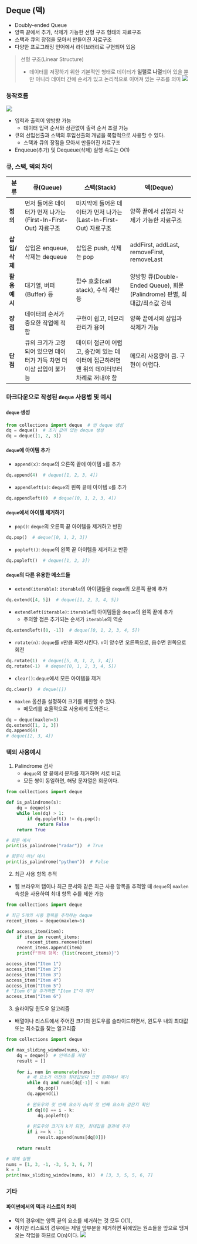 ## Deque (덱)
- Doubly-ended Queue
- 양쪽 끝에서 추가, 삭제가 가능한 선형 구조 형태의 자료구조
- 스택과 큐의 장점을 모아서 만들어진 자료구조
- 다양한 프로그래밍 언어에서 라이브러리로 구현되어 있음

> 선형 구조(Linear Structure)
> - 데이터를 저장하기 위한 기본적인 형태로 데이터가 **일렬로 나열**되어 있을 뿐만 아니라 데이터 간에 순서가 있고 논리적으로 이어져 있는 구조를 의미
![](https://csocrates-s3.s3.ap-northeast-2.amazonaws.com/deque%20/%20Pasted%20image%2020240202121115.png)


### 동작흐름
![](https://csocrates-s3.s3.ap-northeast-2.amazonaws.com/deque%20/%20Pasted%20image%2020240202120723.png)
- 입력과 출력이 양방향 가능
	- 데이터 입력 순서와 상관없이 출력 순서 조절 가능
- 큐의 선입선출과 스택의 후입선출의 개념을 복합적으로 사용할 수 있다.
	- 스택과 큐의 장점을 모아서 만들어진 자료구조
- Enqueue(추가) 및 Dequeue(삭제) 실행 속도는 O(1)



### 큐, 스택, 덱의 차이
| **분류** | **큐(Queue)** | **스택(Stack)** | **덱(Deque)** |
| ---- | ---- | ---- | ---- |
| **정의** | 먼저 들어온 데이터가 먼저 나가는(First-In-First-Out) 자료구조 | 마지막에 들어온 데이터가 먼저 나가는(Last-In-First-Out) 자료구조 | 양쪽 끝에서 삽입과 삭제가 가능한 자료구조 |
| **삽입/삭제** | 삽입은 enqueue, 삭제는 dequeue | 삽입은 push, 삭제는 pop | addFirst, addLast, removeFirst, removeLast |
| **활용 예시** | 대기열, 버퍼(Buffer) 등 | 함수 호출(call stack), 수식 계산 등 | 양방향 큐(Double-Ended Queue), 회문(Palindrome) 판별, 최대값/최소값 검색 |
| **장점** | 데이터의 순서가 중요한 작업에 적합 | 구현이 쉽고, 메모리 관리가 용이 | 양쪽 끝에서의 삽입과 삭제가 가능 |
| **단점** | 큐의 크기가 고정되어 있으면 데이터가 가득 차면 더 이상 삽입이 불가능 | 데이터 접근이 어렵고, 중간에 있는 데이터에 접근하려면 맨 위의 데이터부터 차례로 꺼내야 함 | 메모리 사용량이 큼. 구현이 어렵다. |

### 마크다운으로 작성된 `deque` 사용법 및 예시

#### `deque` 생성
``` python
from collections import deque  # 빈 deque 생성 
dq = deque()  # 초기 값이 있는 deque 생성 
dq = deque([1, 2, 3])
```

#### `deque`에 아이템 추가
- `append(x)`: `deque`의 오른쪽 끝에 아이템 `x`를 추가
```python
dq.append(4)  # deque([1, 2, 3, 4])
```

- `appendleft(x)`: `deque`의 왼쪽 끝에 아이템 `x`를 추가
```python
dq.appendleft(0)  # deque([0, 1, 2, 3, 4])
```

#### `deque`에서 아이템 제거하기
- `pop()`: `deque`의 오른쪽 끝 아이템을 제거하고 반환
```python
dq.pop()  # deque([0, 1, 2, 3])
```

- `popleft()`: `deque`의 왼쪽 끝 아이템을 제거하고 반환
```python
dq.popleft()  # deque([1, 2, 3])
```

#### `deque`의 다른 유용한 메소드들
- `extend(iterable)`: `iterable`의 아이템들을 `deque`의 오른쪽 끝에 추가
```python
dq.extend([4, 5])  # deque([1, 2, 3, 4, 5])
```

- `extendleft(iterable)`: `iterable`의 아이템들을 `deque`의 왼쪽 끝에 추가
	- 주의할 점은 추가되는 순서가 `iterable`의 역순
```python
dq.extendleft([0, -1])  # deque([0, 1, 2, 3, 4, 5])
```

- `rotate(n)`: `deque`를 `n`만큼 회전시킨다. `n`이 양수면 오른쪽으로, 음수면 왼쪽으로 회전
```python
dq.rotate(1)  # deque([5, 0, 1, 2, 3, 4]) 
dq.rotate(-1)  # deque([0, 1, 2, 3, 4, 5])
```

- `clear()`: `deque`에서 모든 아이템을 제거
```python
dq.clear()  # deque([])
```

- `maxlen` 옵션을 설정하여 크기를 제한할 수 있다.
	- 메모리를 효율적으로 사용하게 도와준다.
```python
dq = deque(maxlen=3) 
dq.extend([1, 2, 3])
dq.append(4)  
# deque([2, 3, 4])
```


### 덱의 사용예시
1. Palindrome 검사
   - `deque`의 양 끝에서 문자를 제거하며 서로 비교
   - 모든 쌍이 동일하면, 해당 문자열은 회문이다.
```python
from collections import deque

def is_palindrome(s):
    dq = deque(s)
    while len(dq) > 1:
        if dq.popleft() != dq.pop():
            return False
    return True

# 회문 예시
print(is_palindrome("radar"))  # True

# 회문이 아닌 예시
print(is_palindrome("python"))  # False
```

2. 최근 사용 항목 추적
- 웹 브라우저 탭이나 최근 문서와 같은 최근 사용 항목을 추적할 때 `deque`의 `maxlen` 속성을 사용하여 최대 항목 수를 제한 가능
```python
from collections import deque

# 최근 5개의 사용 항목을 추적하는 deque
recent_items = deque(maxlen=5)

def access_item(item):
    if item in recent_items:
        recent_items.remove(item)
    recent_items.append(item)
    print(f"현재 항목: {list(recent_items)}")

access_item("Item 1")
access_item("Item 2")
access_item("Item 3")
access_item("Item 4")
access_item("Item 5")
# "Item 6"을 추가하면 "Item 1"이 제거
access_item("Item 6")

```

3. 슬라이딩 윈도우 알고리즘
- 배열이나 리스트에서 주어진 크기의 윈도우를 슬라이드하면서, 윈도우 내의 최대값 또는 최소값을 찾는 알고리즘
```python
from collections import deque

def max_sliding_window(nums, k):
    dq = deque()  # 인덱스를 저장
    result = []
    
    for i, num in enumerate(nums):
        # 새 요소가 이전의 최대값보다 크면 왼쪽에서 제거
        while dq and nums[dq[-1]] < num:
            dq.pop()
        dq.append(i)
        
        # 윈도우의 첫 번째 요소가 dq의 첫 번째 요소와 같은지 확인
        if dq[0] == i - k:
            dq.popleft()
        
        # 윈도우의 크기가 k가 되면, 최대값을 결과에 추가
        if i >= k - 1:
            result.append(nums[dq[0]])
    
    return result

# 예제 실행
nums = [1, 3, -1, -3, 5, 3, 6, 7]
k = 3
print(max_sliding_window(nums, k))  # [3, 3, 5, 5, 6, 7]
```


### 기타
#### 파이썬에서의 덱과 리스트의 차이
- 덱의 경우에는 양쪽 끝의 요소를 제거하는 것 모두 O(1), 
- 하지만 리스트의 경우에는 제일 앞부분을 제거하면 뒤에있는 원소들을 앞으로 땡겨오는 작업을 하므로 O(n)이다.
![](https://csocrates-s3.s3.ap-northeast-2.amazonaws.com/deque%20/%20%EC%8A%A4%ED%81%AC%EB%A6%B0%EC%83%B7%202024-02-02%20%EC%98%A4%ED%9B%84%2012.27.22.png)
